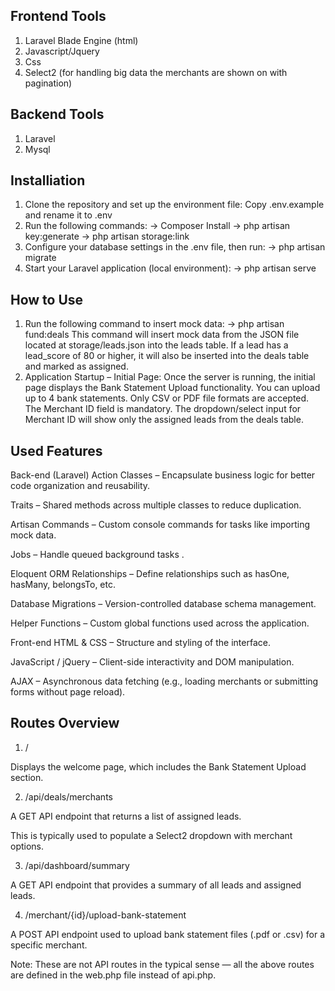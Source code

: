 ## Frontend Tools

1. Laravel Blade Engine (html)
2. Javascript/Jquery
3. Css
4. Select2 (for handling big data the merchants are shown on with pagination)

## Backend Tools

1. Laravel
2. Mysql

## Installiation

1. Clone the repository and set up the environment file:
   Copy .env.example and rename it to .env
2. Run the following commands:
   -> Composer Install
   -> php artisan key:generate
   -> php artisan storage:link
3. Configure your database settings in the .env file, then run:
   -> php artisan migrate
4. Start your Laravel application (local environment):
   -> php artisan serve

## How to Use

1. Run the following command to insert mock data:
   -> php artisan fund:deals
   This command will insert mock data from the JSON file located at storage/leads.json into the leads table.
   If a lead has a lead_score of 80 or higher, it will also be inserted into the deals table and marked as assigned.
2. Application Startup – Initial Page:
   Once the server is running, the initial page displays the Bank Statement Upload functionality.
   You can upload up to 4 bank statements.
   Only CSV or PDF file formats are accepted.
   The Merchant ID field is mandatory.
   The dropdown/select input for Merchant ID will show only the assigned leads from the deals table.

## Used Features

Back-end (Laravel)
Action Classes – Encapsulate business logic for better code organization and reusability.

Traits – Shared methods across multiple classes to reduce duplication.

Artisan Commands – Custom console commands for tasks like importing mock data.

Jobs – Handle queued background tasks .

Eloquent ORM Relationships – Define relationships such as hasOne, hasMany, belongsTo, etc.

Database Migrations – Version-controlled database schema management.

Helper Functions – Custom global functions used across the application.

Front-end
HTML & CSS – Structure and styling of the interface.

JavaScript / jQuery – Client-side interactivity and DOM manipulation.

AJAX – Asynchronous data fetching (e.g., loading merchants or submitting forms without page reload).

## Routes Overview

1. /

Displays the welcome page, which includes the Bank Statement Upload section.

2. /api/deals/merchants

A GET API endpoint that returns a list of assigned leads.

This is typically used to populate a Select2 dropdown with merchant options.

3. /api/dashboard/summary

A GET API endpoint that provides a summary of all leads and assigned leads.

4. /merchant/{id}/upload-bank-statement

A POST API endpoint used to upload bank statement files (.pdf or .csv) for a specific merchant.

Note:
These are not API routes in the typical sense — all the above routes are defined in the web.php file instead of api.php.
